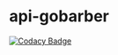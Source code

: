 # api-gobarber
[![Codacy Badge](https://api.codacy.com/project/badge/Grade/4cc21cde0b8d4d809a254b691c8cce42)](https://app.codacy.com/app/LuisFfer12/api-gobarber?utm_source=github.com&utm_medium=referral&utm_content=LuisFfer12/api-gobarber&utm_campaign=Badge_Grade_Dashboard)
